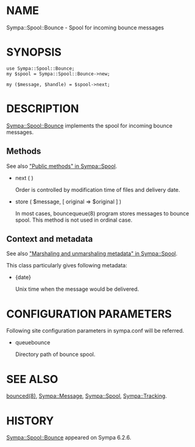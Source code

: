 # NAME

Sympa::Spool::Bounce - Spool for incoming bounce messages

# SYNOPSIS

    use Sympa::Spool::Bounce;
    my $spool = Sympa::Spool::Bounce->new;
    
    my ($message, $handle) = $spool->next;

# DESCRIPTION

[Sympa::Spool::Bounce](./Sympa::Spool::Bounce.3.md) implements the spool for incoming bounce messages.

## Methods

See also ["Public methods" in Sympa::Spool](./Sympa::Spool.3.md#public-methods).

- next ( )

    Order is controlled by modification time of files and delivery date.

- store ( $message, \[ original => $original \] )

    In most cases, bouncequeue(8) program stores messages to bounce spool.
    This method is not used in ordinal case.

## Context and metadata

See also ["Marshaling and unmarshaling metadata" in Sympa::Spool](./Sympa::Spool.3.md#marshaling-and-unmarshaling-metadata).

This class particularly gives following metadata:

- {date}

    Unix time when the message would be delivered.

# CONFIGURATION PARAMETERS

Following site configuration parameters in sympa.conf will be referred.

- queuebounce

    Directory path of bounce spool.

# SEE ALSO

[bounced(8)](./bounced.8.md), [Sympa::Message](./Sympa::Message.3.md), [Sympa::Spool](./Sympa::Spool.3.md), [Sympa::Tracking](./Sympa::Tracking.3.md).

# HISTORY

[Sympa::Spool::Bounce](./Sympa::Spool::Bounce.3.md) appeared on Sympa 6.2.6.
